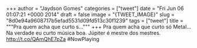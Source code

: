 
+++
author = "Jaydson Gomes"
categories = ["tweet"]
date = "Fri Jun 06 01:07:21 +0000 2014"
draft = false
image = "{TWEET_IMAGE}"
slug = "8d0e94a9608717b5efad5531d09fd513c30f1239"
tags = ["tweet"]
title = """Pra quem acha que curto s..."""
+++
Pra quem acha que curto só Metal... Na verdade eu curto música boa. Júpiter é mestre dos mestres. http://t.co/QAmQhE7pZa #NowPlaying
